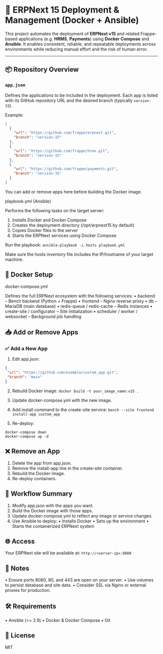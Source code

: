# 🚀 ERPNext 15 Deployment & Management (Docker + Ansible)

This project automates the deployment of **ERPNext v15** and related Frappe-based applications (e.g. **HRMS**, **Payments**) using **Docker Compose** and **Ansible**. It enables consistent, reliable, and repeatable deployments across environments while reducing manual effort and the risk of human error.

---

## 📦 Repository Overview

### `app.json`

Defines the applications to be included in the deployment. Each app is listed with its GitHub repository URL and the desired branch (typically `version-15`).

Example:

```json
[
  {
    "url": "https://github.com/frappe/erpnext.git",
    "branch": "version-15"
  },
  {
    "url": "https://github.com/frappe/hrms.git",
    "branch": "version-15"
  },
  {
    "url": "https://github.com/frappe/payments.git",
    "branch": "version-15"
  }
]
```

You can add or remove apps here before building the Docker image.

playbook.yml (Ansible)

Performs the following tasks on the target server:
1. Installs Docker and Docker Compose
2. Creates the deployment directory (/opt/erpnext15 by default)
3. Copies Docker files to the server
4. Starts the ERPNext services using Docker Compose

Run the playbook:
`ansible-playbook -i hosts playbook.yml`

Make sure the hosts inventory file includes the IP/hostname of your target machine.

## 🐳 Docker Setup

docker-compose.yml

Defines the full ERPNext ecosystem with the following services:
	•	backend – Bench backend (Python + Frappe)
	•	frontend – Nginx reverse proxy
	•	db – MariaDB (main database)
	•	redis-queue / redis-cache – Redis instances
	•	create-site / configurator – Site initialization
	•	scheduler / worker / websocket – Background job handling

## 📥 Add or Remove Apps

### ✅ Add a New App
1.	Edit app.json:

 ```json
{
  "url": "https://github.com/example/custom_app.git",
  "branch": "main"
}
```

2.	Rebuild Docker image:
 `docker build -t your_image_name:v15 .`


3.	Update docker-compose.yml with the new image.
4.	Add install command to the create-site service:
 `bench --site frontend install-app custom_app`

5.	Re-deploy:
  ```
docker-compose down
docker-compose up -d
```

## ❌ Remove an App
1.	Delete the app from app.json.
2.	Remove the install-app line in the create-site container.
3.	Rebuild the Docker image.
4.	Re-deploy containers.

## 🔁 Workflow Summary
1.	Modify app.json with the apps you want.
2.	Build the Docker image with those apps.
3.	Update docker-compose.yml to reflect any image or service changes.
4.	Use Ansible to deploy:
	• Installs Docker
	• Sets up the environment
	• Starts the containerized ERPNext system

## 🌐 Access

Your ERPNext site will be available at:
`http://<server-ip>:8080`

## 📎 Notes
•	Ensure ports 8080, 80, and 443 are open on your server.
•	Use volumes to persist database and site data.
•	Consider SSL via Nginx or external proxies for production.

## 🛠 Requirements
•	Ansible (>= 2.9)
•	Docker & Docker Compose
•	Git


## 🧾 License

MIT



